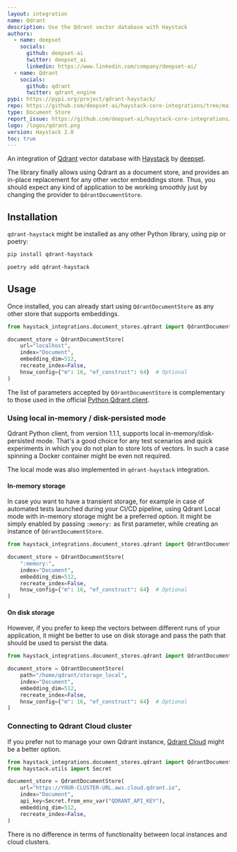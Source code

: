 ```yaml
---
layout: integration
name: Qdrant
description: Use the Qdrant vector database with Haystack
authors:
  - name: deepset
    socials:
      github: deepset-ai
      twitter: deepset_ai
      linkedin: https://www.linkedin.com/company/deepset-ai/
  - name: Qdrant
    socials:
      github: qdrant
      twitter: qdrant_engine
pypi: https://pypi.org/project/qdrant-haystack/
repo: https://github.com/deepset-ai/haystack-core-integrations/tree/main/integrations/qdrant
type: Document Store
report_issue: https://github.com/deepset-ai/haystack-core-integrations/issues
logo: /logos/qdrant.png
version: Haystack 2.0
toc: true
---
```


An integration of [Qdrant](https://qdrant.tech) vector database with [Haystack](https://haystack.deepset.ai/)
by [deepset](https://www.deepset.ai).

The library finally allows using Qdrant as a document store, and provides an in-place replacement
for any other vector embeddings store. Thus, you should expect any kind of application to be working
smoothly just by changing the provider to `QdrantDocumentStore`.

## Installation

`qdrant-haystack` might be installed as any other Python library, using pip or poetry:

```bash
pip install qdrant-haystack
```

```bash
poetry add qdrant-haystack
```

## Usage

Once installed, you can already start using `QdrantDocumentStore` as any other store that supports
embeddings.

```python
from haystack_integrations.document_stores.qdrant import QdrantDocumentStore

document_store = QdrantDocumentStore(
    url="localhost",
    index="Document",
    embedding_dim=512,
    recreate_index=False,
    hnsw_config={"m": 16, "ef_construct": 64}  # Optional
)
```

The list of parameters accepted by `QdrantDocumentStore` is complementary to those used in the
official [Python Qdrant client](https://github.com/qdrant/qdrant_client).

### Using local in-memory / disk-persisted mode

Qdrant Python client, from version 1.1.1, supports local in-memory/disk-persisted mode. That's
a good choice for any test scenarios and quick experiments in which you do not plan to store
lots of vectors. In such a case spinning a Docker container might be even not required.

The local mode was also implemented in `qdrant-haystack` integration.

#### In-memory storage

In case you want to have a transient storage, for example in case of automated tests launched
during your CI/CD pipeline, using Qdrant Local mode with in-memory storage might be a preferred
option. It might be simply enabled by passing `:memory:` as first parameter, while creating an
instance of `QdrantDocumentStore`.

```python
from haystack_integrations.document_stores.qdrant import QdrantDocumentStore

document_store = QdrantDocumentStore(
    ":memory:",
    index="Document",
    embedding_dim=512,
    recreate_index=False,
    hnsw_config={"m": 16, "ef_construct": 64}  # Optional
)
```

#### On disk storage

However, if you prefer to keep the vectors between different runs of your application, it
might be better to use on disk storage and pass the path that should be used to persist
the data.

```python
from haystack_integrations.document_stores.qdrant import QdrantDocumentStore

document_store = QdrantDocumentStore(
    path="/home/qdrant/storage_local",
    index="Document",
    embedding_dim=512,
    recreate_index=False,
    hnsw_config={"m": 16, "ef_construct": 64}  # Optional
)
```

### Connecting to Qdrant Cloud cluster

If you prefer not to manage your own Qdrant instance, [Qdrant Cloud](https://cloud.qdrant.io/)
might be a better option.

```python
from haystack_integrations.document_stores.qdrant import QdrantDocumentStore
from haystack.utils import Secret

document_store = QdrantDocumentStore(
    url="https://YOUR-CLUSTER-URL.aws.cloud.qdrant.io",
    index="Document",
    api_key=Secret.from_env_var("QDRANT_API_KEY"),
    embedding_dim=512,
    recreate_index=False,
)
```

There is no difference in terms of functionality between local instances and cloud clusters.
